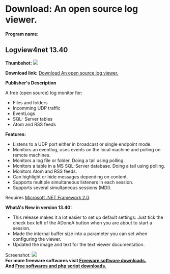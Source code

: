 # Download: An open source log viewer.

**Program name:**

## Logview4net 13.40

  
**Thumbshot:** ![](http://www.freewarefiles.com/screenshot/logview4net_md.gif)   
  
**Download link:** [Download An open source log viewer.](http://freesoftwares.boysofts.com/Logviewnet_program_28682.html)  
  


**Publisher's Description**  
  


A free (open source) log monitor for: 

  * Files and folders 
  * Incomming UDP traffic 
  * EventLogs 
  * SQL- Server tables 
  * Atom and RSS feeds 

**Features:**

  * Listens to a UDP port either in broadcast or single endpoint mode. 
  * Monitors an eventlog, uses events on the local machine and polling on remote machines. 
  * Monitors a log file or folder. Doing a tail using polling. 
  * Monitors a table in a MS SQL-Server database. Doing a tail using polling. 
  * Monitors Atom and RSS feeds. 
  * Can highlight or hide messages depending on content. 
  * Supports multiple simultaneous listeners in each session. 
  * Supports several simultaneous sessions (MDI). 

Requires [Microsoft .NET Framework 2.0](http://www.freewarefiles.com/program_10_108_16026.html). 

**WhatA's New in version 13.40:**

  * This release makes it a lot easier to set up default settings: Just tick the check box left of the ADoneA button when you are about to start a session. 
  * Made the internal buffer size into a parameter you can set when configuring the viewer. 
  * Updated the image and text for the text viewer documentation. 

  
  
Screenshot: ![](http://www.freewarefiles.com/screenshot/logview4net.gif)   
**For more freeware softwares visit [Freeware software downloads.](http://freesoftwares.boysofts.com/)**   
**And [Free softwares and php script downloads.](http://www.boysofts.com/)**
